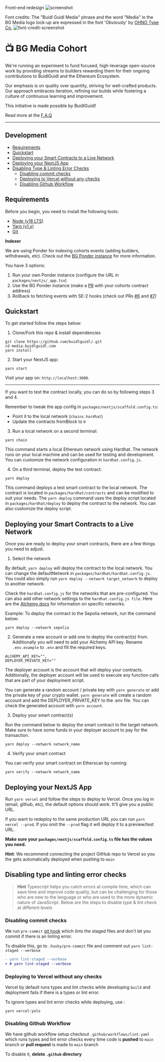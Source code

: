Front-end redesign
![screenshot](https://mediabuidlguidl.vercel.app/thumbnail.png)

Font credits:
The "Buidl Guidl Media" phrase and the word "Media" in the BG Media logo lock-up are expressed in the font 'Obviously' by [OHNO Type Co.](https://ohnotype.co/fonts/obviously)
![font-credit-screenshot](https://mediabuidlguidl.vercel.app/font-spec-screenshot-1.png)



# 📺 BG Media Cohort

We're running an experiment to fund focused, high-leverage open-source work by providing streams to builders rewarding them for their ongoing contributions to BuidlGuidl and the Ethereum Ecosystem.

Our emphasis is on quality over quantity, striving for well-crafted products. Our approach embraces iteration, refining our builds while fostering a culture of continuous learning and improvement.

This initiative is made possible by BuidlGuidl!

Read more at the [F.A.Q](https://media.buidlguidl.com/faq)

---

## Development

- [Requirements](#requirements)
- [Quickstart](#Quickstart)
- [Deploying your Smart Contracts to a Live Network](#Deploying-your-Smart-Contracts-to-a-live-network)
- [Deploying your NextJS App](#Deploying-your-NextJS-App)
- [Disabling Type & Linting Error Checks](#Disabling-type-and-linting-error-checks)
  - [Disabling commit checks](#Disabling-commit-checks)
  - [Deploying to Vercel without any checks](#Deploying-to-Vercel-without-any-checks)
  - [Disabling Github Workflow](#Disabling-Github-Workflow)

## Requirements

Before you begin, you need to install the following tools:

- [Node (v18 LTS)](https://nodejs.org/en/download/)
- [Yarn (v1.x)](https://classic.yarnpkg.com/en/docs/install/)
- [Git](https://git-scm.com/downloads)

**Indexer**

We are using Ponder for indexing cohorts events (adding builders, withdrawals, etc). Check out the [BG Ponder instance](https://github.com/BuidlGuidl/bg-ponder-indexer) for more information.

You have 3 options:

1. Run your own Ponder instance (configure the URL in `packages/nextjs/_app.tsx`)
2. Use the BG Ponder instance (make a [PR](https://github.com/BuidlGuidl/bg-ponder-indexer) with your cohorts contract address)
3. Rollback to fetching events with SE-2 hooks (check out PRs [#6](https://github.com/BuidlGuidl/media.buidlguidl.com/pull/6) and [#7](https://github.com/BuidlGuidl/media.buidlguidl.com/pull/7))

## Quickstart

To get started follow the steps below:

1. Clone/Fork this repo & install dependencies

```
git clone https://github.com/buidlguidl/.git
cd media.buidlguidl.com
yarn install
```

2. Start your NextJS app:

```
yarn start
```

Visit your app on: `http://localhost:3000`.

---

If you want to test the contract locally, you can do so by following steps 3 and 4.

Remember to tweak the app config in `packages/nextjs/scaffold.config.ts`:

- Point it to the local network (`chains.hardhat`)
- Update the contracts fromBlock to `0`

3. Run a local network on a second terminal:

```
yarn chain
```

This command starts a local Ethereum network using Hardhat. The network runs on your local machine and can be used for testing and development. You can customize the network configuration in `hardhat.config.js`.

4. On a third terminal, deploy the test contract:

```
yarn deploy
```

This command deploys a test smart contract to the local network. The contract is located in `packages/hardhat/contracts` and can be modified to suit your needs. The `yarn deploy` command uses the deploy script located in `packages/hardhat/deploy` to deploy the contract to the network. You can also customize the deploy script.

## Deploying your Smart Contracts to a Live Network

Once you are ready to deploy your smart contracts, there are a few things you need to adjust.

1. Select the network

By default, `yarn deploy` will deploy the contract to the local network. You can change the defaultNetwork in `packages/hardhat/hardhat.config.js.` You could also simply run `yarn deploy --network target_network` to deploy to another network.

Check the `hardhat.config.js` for the networks that are pre-configured. You can also add other network settings to the `hardhat.config.js file`. Here are the [Alchemy docs](https://docs.alchemy.com/docs/how-to-add-alchemy-rpc-endpoints-to-metamask) for information on specific networks.

Example: To deploy the contract to the Sepolia network, run the command below:

```
yarn deploy --network sepolia
```

2. Generate a new account or add one to deploy the contract(s) from. Additionally you will need to add your Alchemy API key. Rename `.env.example` to `.env` and fill the required keys.

```
ALCHEMY_API_KEY="",
DEPLOYER_PRIVATE_KEY=""
```

The deployer account is the account that will deploy your contracts. Additionally, the deployer account will be used to execute any function calls that are part of your deployment script.

You can generate a random account / private key with `yarn generate` or add the private key of your crypto wallet. `yarn generate` will create a random account and add the DEPLOYER_PRIVATE_KEY to the .env file. You can check the generated account with `yarn account`.

3. Deploy your smart contract(s)

Run the command below to deploy the smart contract to the target network. Make sure to have some funds in your deployer account to pay for the transaction.

```
yarn deploy --network network_name
```

4. Verify your smart contract

You can verify your smart contract on Etherscan by running:

```
yarn verify --network network_name
```

## Deploying your NextJS App

Run `yarn vercel` and follow the steps to deploy to Vercel. Once you log in (email, github, etc), the default options should work. It'll give you a public URL.

If you want to redeploy to the same production URL you can run `yarn vercel --prod`. If you omit the `--prod` flag it will deploy it to a preview/test URL.

**Make sure your `packages/nextjs/scaffold.config.ts` file has the values you need.**

**Hint**: We recommend connecting the project GitHub repo to Vercel so you the gets automatically deployed when pushing to `main`

## Disabling type and linting error checks

> **Hint**
> Typescript helps you catch errors at compile time, which can save time and improve code quality, but can be challenging for those who are new to the language or who are used to the more dynamic nature of JavaScript. Below are the steps to disable type & lint check at different levels

### Disabling commit checks

We run `pre-commit` [git hook](https://git-scm.com/book/en/v2/Customizing-Git-Git-Hooks) which lints the staged files and don't let you commit if there is an linting error.

To disable this, go to `.husky/pre-commit` file and comment out `yarn lint-staged --verbose`

```diff
- yarn lint-staged --verbose
+ # yarn lint-staged --verbose
```

### Deploying to Vercel without any checks

Vercel by default runs types and lint checks while developing `build` and deployment fails if there is a types or lint error.

To ignore types and lint error checks while deploying, use :

```shell
yarn vercel:yolo
```

### Disabling Github Workflow

We have github workflow setup checkout `.github/workflows/lint.yaml` which runs types and lint error checks every time code is **pushed** to `main` branch or **pull request** is made to `main` branch

To disable it, **delete `.github` directory**
